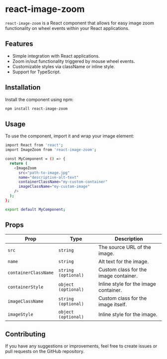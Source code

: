 # react-image-zoom

`react-image-zoom` is a React component that allows for easy image zoom functionality on wheel events within your React applications.

## Features

- Simple integration with React applications.
- Zoom in/out functionality triggered by mouse wheel events.
- Customizable styles via className or inline style.
- Support for TypeScript.

## Installation

Install the component using npm:

```sh
npm install react-image-zoom
```


## Usage

To use the component, import it and wrap your image element:

```sh
import React from 'react';
import ImageZoom from 'react-image-zoom';

const MyComponent = () => {
  return (
    <ImageZoom
      src="path-to-image.jpg"
      name="descriptive-alt-text"
      containerClassName="my-custom-container"
      imageClassName="my-custom-image"
    />
  );
};

export default MyComponent;
```

## Props

| **Prop** | **Type** | **Description** |
| --- | --- | --- |
| `src` |	`string` |	The source URL of the image. |
| `name` |	`string` |	Alt text for the image. |
| `containerClassName` |	`string (optional)` |	Custom class for the image container. |
| `containerStyle` |	`object (optional)` |	Inline style for the image container. |
| `imageClassName` | 	`string (optional)` |	Custom class for the image itself. |
| `imageStyle` | 	`object (optional)` | Inline style for the image. |

## Contributing

If you have any suggestions or improvements, feel free to create issues or pull requests on the GitHub repository.
